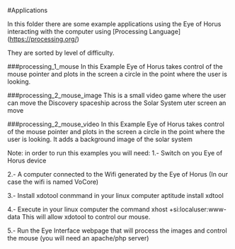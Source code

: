 #Applications

In this folder there are some example applications using the Eye of Horus interacting with the computer using
[Processing Language] (https://processing.org/)

They are sorted by level of difficulty.

###processing_1_mouse
In this Example Eye of Horus takes control of the mouse pointer and plots in the screen a circle in the point where the user is looking.

###processing_2_mouse_image
This is a small video game where the user can move the Discovery spaceship across the Solar System
uter screen an move

###processing_2_mouse_video
In this Example Eye of Horus takes control of the mouse pointer and plots in the screen a circle in the point where the user is looking.
It adds a background image of the solar system


Note: in order to run this examples you will need:
1.- Switch on you Eye of Horus device

2.- A computer connected to the Wifi generated by the Eye of Horus (In our case the wifi is named VoCore)

3.- Install xdotool conmmand in your linux computer
aptitude install xdtool

4.- Execute in your linux computer the command
xhost +si:localuser:www-data
This will allow xdotool to control our mouse.

5.- Run the Eye Interface webpage that will process the images and control the mouse (you will need an apache/php server)

